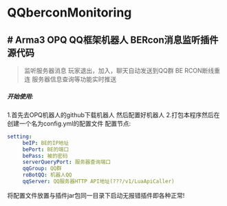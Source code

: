 # QQberconMonitoring

## # Arma3 OPQ QQ框架机器人 BERcon消息监听插件源代码
> 监听服务器消息 玩家退出，加入，聊天自动发送到QQ群
BE RCON断线重连
服务器信息查询等功能实时推送


##### 开始使用:
1.首先去OPQ机器人的github下载机器人 然后配置好机器人
2.打包本程序然后在创建一个名为config.yml的配置文件
配置节点:
```yaml
setting:
     beIP: BE的IP地址
     bePort: BE的端口
     bePass: 被的密码
     serverQueryPort: 服务器查询端口
     qqGroup: QQ群
     roBotQQ: 机器人QQ
     qqServer: QQ服务器HTTP API地址(???/v1/LuaApiCaller)
```
将配置文件放置与插件jar包同一目录下启动无报错插件即各种正常!
